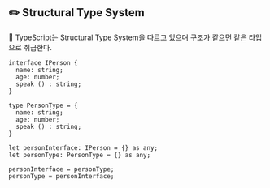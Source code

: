 ## :pencil2: Structural Type System

:small_blue_diamond: TypeScript는 Structural Type System을 따르고 있으며 구조가 같으면 같은 타입으로 취급한다.

```
interface IPerson {
  name: string;
  age: number;
  speak () : string;
}

type PersonType = {
  name: string;
  age: number;
  speak () : string;
}
```

```
let personInterface: IPerson = {} as any;
let personType: PersonType = {} as any;

personInterface = personType;
personType = personInterface;
```